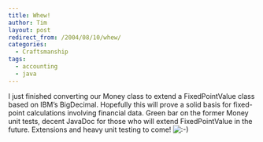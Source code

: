 ```yaml
---
title: Whew!
author: Tim
layout: post
redirect_from: /2004/08/10/whew/
categories:
  - Craftsmanship
tags:
  - accounting
  - java
---
```

I just finished converting our Money class to extend a FixedPointValue class based on IBM&#8217;s BigDecimal. Hopefully this will prove a solid basis for fixed-point calculations involving financial data. Green bar on the former Money unit tests, decent JavaDoc for those who will extend FixedPointValue in the future. Extensions and heavy unit testing to come! <img src="http://timshadel.com/wp-includes/images/smilies/icon_smile.gif" alt=":-)" class="wp-smiley" />
